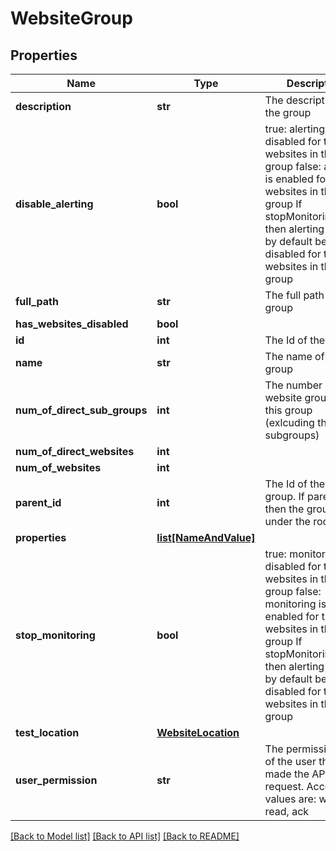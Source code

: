 # WebsiteGroup

## Properties
Name | Type | Description | Notes
------------ | ------------- | ------------- | -------------
**description** | **str** | The description of the group | [optional] 
**disable_alerting** | **bool** | true: alerting is disabled for the websites in the group false: alerting is enabled for the websites in the group If stopMonitoring&#x3D;true, then alerting will also by default be disabled for the websites in the group | [optional] 
**full_path** | **str** | The full path of the group | [optional] 
**has_websites_disabled** | **bool** |  | [optional] 
**id** | **int** | The Id of the group | [optional] 
**name** | **str** | The name of the group | 
**num_of_direct_sub_groups** | **int** | The number of direct website groups in this group (exlcuding those in subgroups) | [optional] 
**num_of_direct_websites** | **int** |  | [optional] 
**num_of_websites** | **int** |  | [optional] 
**parent_id** | **int** | The Id of the parent group. If parentId&#x3D;1 then the group exists under the root  group | [optional] 
**properties** | [**list[NameAndValue]**](NameAndValue.md) |  | [optional] 
**stop_monitoring** | **bool** | true: monitoring is disabled for the websites in the group false: monitoring is enabled for the websites in the group If stopMonitoring&#x3D;true, then alerting will also by default be disabled for the websites in the group | [optional] 
**test_location** | [**WebsiteLocation**](WebsiteLocation.md) |  | [optional] 
**user_permission** | **str** | The permission level of the user that made the API request. Acceptable values are: write, read, ack | [optional] 

[[Back to Model list]](../README.md#documentation-for-models) [[Back to API list]](../README.md#documentation-for-api-endpoints) [[Back to README]](../README.md)


